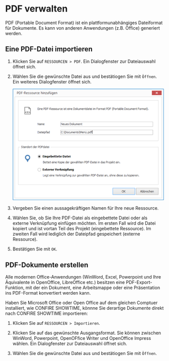 # PDF verwalten

PDF (Portable Document Format) ist ein plattformunabhängiges Dateiformat für Dokumente. Es kann von anderen Anwendungen (z.B. Office) generiert werden. 

## Eine PDF-Datei importieren

1. Klicken Sie auf `RESSOURCEN > PDF`. Ein Dialogfenster zur Dateiauswahl öffnet sich.

2. Wählen Sie die gewünschte Datei aus und bestätiogen Sie mit `Öffnen`. Ein weiteres Dialogfenster öffnet sich.
   
   ![Eine PDF-Ressource hinzufügen](../../../images/import-pdf.png)

3. Vergeben Sie einen aussagekräftigen Namen für Ihre neue Ressource. 

4. Wählen Sie, ob Sie Ihre PDF-Datei als eingebettete Datei oder als externe Verknüpfung einfügen möchten. Im ersten Fall wird die Datei kopiert und ist vortan Teil des Projekt (eingebettete Ressource). Im zweiten Fall wird lediglich der Dateipfad gespeichert (externe Ressource).

5. Bestätigen Sie mit `OK`.

## PDF-Dokumente erstellen

Alle modernen Office-Anwendungen (WinWord, Excel, Powerpoint und Ihre Äquivalente in OpenOffice, LibreOffice etc.) besitzen eine PDF-Export-Funktion, mit der ein Dokument, eine Arbeitsmappe oder eine Präsentation ins PDF-Format konvertiert werden kann.

Haben Sie Microsoft Office oder Open Office auf dem gleichen Comptuer installiert, wie CONFIRE SHOWTIME, könnne Sie derartige Dokumente direkt nach CONFIRE SHOWTIME importieren:

1. Klicken Sie auf `RESSOURCEN > Importieren`. 

2. Klicken Sie auf das gewünschte Ausgangsformat. Sie können zwischen WinWord, Powerpoint, OpenOFfice Writer und OpenOffice Impress wählen. Ein Dialogfenster zur Dateiauswahl öffnet sich. 

3. Wählen Sie die gewünschte Datei aus und bestätiogen Sie mit `Öffnen`.
   



